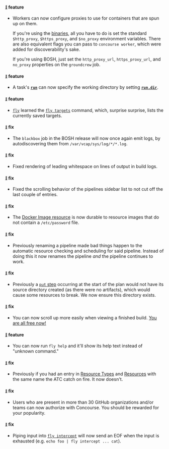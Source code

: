 #### <sub><sup><a name="v110-note-1" href="#v110-note-1">:link:</a></sup></sub> feature

* Workers can now configure proxies to use for containers that are spun up on them.
  
  If you're using the [binaries](https://concourse-ci.org/install.html), all you have to do is set the standard `$http_proxy`, `$https_proxy`, and `$no_proxy` environment variables. There are also equivalent flags you can pass to `concourse worker`, which were added for discoverability's sake.
  
  If you're using BOSH, just set the `http_proxy_url`, `https_proxy_url`, and `no_proxy` properties on the `groundcrew` job.
  
  
#### <sub><sup><a name="v110-note-2" href="#v110-note-2">:link:</a></sup></sub> feature

* A task's [**`run`**](https://concourse-ci.org/tasks.html#task-run) can now specify the working directory by setting [**`run.dir`**](https://concourse-ci.org/tasks.html#task-run-dir).
  
  
#### <sub><sup><a name="v110-note-3" href="#v110-note-3">:link:</a></sup></sub> feature

* [`fly`](https://concourse-ci.org/fly.html) learned the [`fly targets`](https://concourse-ci.org/fly.html#fly-targets) command, which, surprise surprise, lists the currently saved targets.
  
  
#### <sub><sup><a name="v110-note-4" href="#v110-note-4">:link:</a></sup></sub> fix

* The `blackbox` job in the BOSH release will now once again emit logs, by autodiscovering them from `/var/vcap/sys/log/*/*.log`.
  
  
#### <sub><sup><a name="v110-note-5" href="#v110-note-5">:link:</a></sup></sub> fix

* Fixed rendering of leading whitespace on lines of output in build logs.
  
  
#### <sub><sup><a name="v110-note-6" href="#v110-note-6">:link:</a></sup></sub> fix

* Fixed the scrolling behavior of the pipelines sidebar list to not cut off the last couple of entries.
  
  
#### <sub><sup><a name="v110-note-7" href="#v110-note-7">:link:</a></sup></sub> fix

* The [Docker Image resource](https://github.com/concourse/docker-image-resource) is now durable to resource images that do not contain a `/etc/password` file.
  
  
#### <sub><sup><a name="v110-note-8" href="#v110-note-8">:link:</a></sup></sub> fix

* Previously renaming a pipeline made bad things happen to the automatic resource checking and scheduling for said pipeline. Instead of doing this it now renames the pipeline *and* the pipeline continues to work.
  
  
#### <sub><sup><a name="v110-note-9" href="#v110-note-9">:link:</a></sup></sub> fix

* Previously a [`put` step](https://concourse-ci.org/put-step.html) occurring at the start of the plan would not have its source directory created (as there were no artifacts), which would cause some resources to break. We now ensure this directory exists.
  
  
#### <sub><sup><a name="v110-note-10" href="#v110-note-10">:link:</a></sup></sub> fix

* You can now scroll up more easily when viewing a finished build.  [You are all free now!](https://www.youtube.com/watch?v=_yYS0ZZdsnA)
  
  
#### <sub><sup><a name="v110-note-11" href="#v110-note-11">:link:</a></sup></sub> feature

* You can now run `fly help` and it'll show its help text instead of "unknown command."
  
  
#### <sub><sup><a name="v110-note-12" href="#v110-note-12">:link:</a></sup></sub> fix

* Previously if you had an entry in [Resource Types](https://concourse-ci.org/resource-types.html) and [Resources](https://concourse-ci.org/resources.html) with the same name the ATC catch on fire. It now doesn't.
  
  
#### <sub><sup><a name="v110-note-13" href="#v110-note-13">:link:</a></sup></sub> fix

* Users who are present in more than 30 GitHub organizations and/or teams can now authorize with Concourse. You should be rewarded for your popularity.
  
  
#### <sub><sup><a name="v110-note-14" href="#v110-note-14">:link:</a></sup></sub> fix

* Piping input into [`fly intercept`](https://concourse-ci.org/builds.html#fly-intercept) will now send an EOF when the input is exhausted (e.g. `echo foo | fly intercept ... cat`).
  
  
